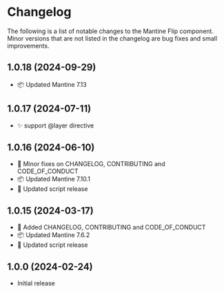 # Changelog

The following is a list of notable changes to the Mantine Flip component.  
Minor versions that are not listed in the changelog are bug fixes and small improvements.

## 1.0.18 (2024-09-29)

- 📦️ Updated Mantine 7.13

## 1.0.17 (2024-07-11)

- ✨ support @layer directive

## 1.0.16 (2024-06-10)

- 📝 Minor fixes on CHANGELOG, CONTRIBUTING and CODE_OF_CONDUCT
- 📦️ Updated Mantine 7.10.1
- 👷 Updated script release

## 1.0.15 (2024-03-17)

- 📝 Added CHANGELOG, CONTRIBUTING and CODE_OF_CONDUCT
- 📦️ Updated Mantine 7.6.2
- 👷 Updated script release

## 1.0.0 (2024-02-24)

- Initial release
